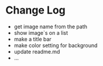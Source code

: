 # Change Log
- get image name from the path
- show image`s on a list
- make a title bar
- make color setting for background
- update readme.md
- ...